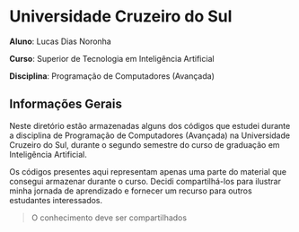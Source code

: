 # Universidade Cruzeiro do Sul

**Aluno**: Lucas Dias Noronha

**Curso**: Superior de Tecnologia em Inteligência Artificial

**Disciplina**: Programação de Computadores (Avançada)

## Informações Gerais

Neste diretório estão armazenadas alguns dos códigos que estudei durante a disciplina de Programação de Computadores (Avançada) na Universidade Cruzeiro do Sul, durante o segundo semestre do curso de graduação em Inteligência Artificial.


Os códigos presentes aqui representam apenas uma parte do material que consegui armazenar durante o curso. Decidi compartilhá-los para ilustrar minha jornada de aprendizado e fornecer um recurso para outros estudantes interessados. 

> O conhecimento deve ser compartilhados